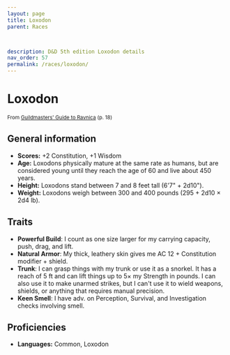 ```yaml
---
layout: page
title: Loxodon
parent: Races



description: D&D 5th edition Loxodon details
nav_order: 57
permalink: /races/loxodon/
---
```


# Loxodon

<small>From <a target="_blank" href="https://dnd.wizards.com/products/tabletop-games/rpg-products/guildmasters-guide-ravnica">Guildmasters' Guide to Ravnica</a> (p. 18)</small>

## General information

- **Scores:** +2 Constitution, +1 Wisdom
- **Age:** Loxodons physically mature at the same rate as humans, but are considered young until they reach the age of 60 and live about 450 years.
- **Height:** Loxodons stand between 7 and 8 feet tall (6'7" + 2d10").
- **Weight:** Loxodons weigh between 300 and 400 pounds (295 + 2d10 × 2d4 lb).

## Traits

- **Powerful Build**: I count as one size larger for my carrying capacity, push, drag, and lift.
- **Natural Armor**: My thick, leathery skin gives me AC 12 + Constitution modifier + shield.
- **Trunk**: I can grasp things with my trunk or use it as a snorkel. It has a reach of 5 ft and can lift things up to 5× my Strength in pounds. I can also use it to make unarmed strikes, but I can't use it to wield weapons, shields, or anything that requires manual precision.
- **Keen Smell**: I have adv. on Perception, Survival, and Investigation checks involving smell.

## Proficiencies

- **Languages:** Common, Loxodon